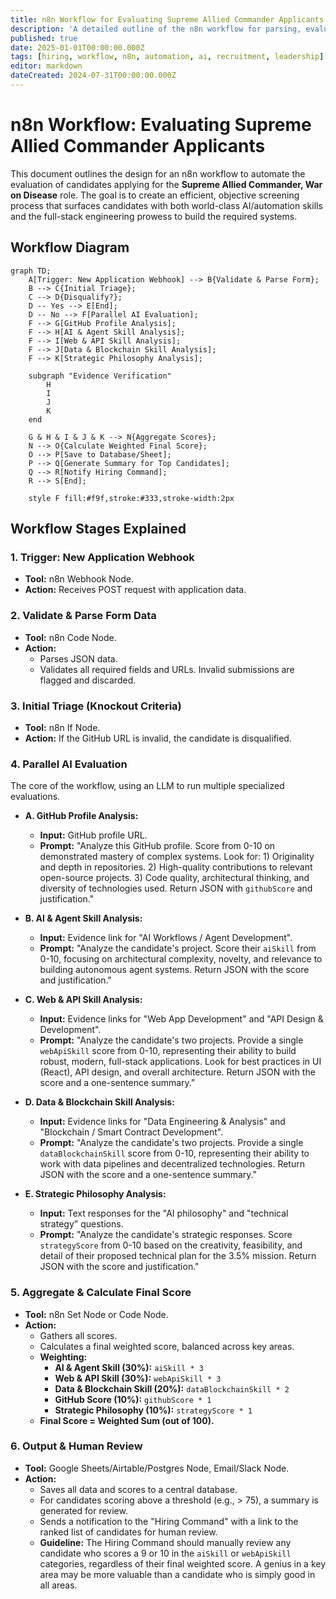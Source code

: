 ```yaml
---
title: n8n Workflow for Evaluating Supreme Allied Commander Applicants
description: 'A detailed outline of the n8n workflow for parsing, evaluating, and ranking applications for the Supreme Allied Commander, War on Disease.'
published: true
date: 2025-01-01T00:00:00.000Z
tags: [hiring, workflow, n8n, automation, ai, recruitment, leadership]
editor: markdown
dateCreated: 2024-07-31T00:00:00.000Z
---
```


# n8n Workflow: Evaluating Supreme Allied Commander Applicants

This document outlines the design for an n8n workflow to automate the evaluation of candidates applying for the **Supreme Allied Commander, War on Disease** role. The goal is to create an efficient, objective screening process that surfaces candidates with both world-class AI/automation skills and the full-stack engineering prowess to build the required systems.

## Workflow Diagram

```mermaid
graph TD;
    A[Trigger: New Application Webhook] --> B{Validate & Parse Form};
    B --> C{Initial Triage};
    C --> D{Disqualify?};
    D -- Yes --> E[End];
    D -- No --> F[Parallel AI Evaluation];
    F --> G[GitHub Profile Analysis];
    F --> H[AI & Agent Skill Analysis];
    F --> I[Web & API Skill Analysis];
    F --> J[Data & Blockchain Skill Analysis];
    F --> K[Strategic Philosophy Analysis];
    
    subgraph "Evidence Verification"
        H
        I
        J
        K
    end

    G & H & I & J & K --> N{Aggregate Scores};
    N --> O{Calculate Weighted Final Score};
    O --> P[Save to Database/Sheet];
    P --> Q[Generate Summary for Top Candidates];
    Q --> R[Notify Hiring Command];
    R --> S[End];

    style F fill:#f9f,stroke:#333,stroke-width:2px
```

## Workflow Stages Explained

### 1. Trigger: New Application Webhook
- **Tool:** n8n Webhook Node.
- **Action:** Receives POST request with application data.

### 2. Validate & Parse Form Data
- **Tool:** n8n Code Node.
- **Action:**
    - Parses JSON data.
    - Validates all required fields and URLs. Invalid submissions are flagged and discarded.

### 3. Initial Triage (Knockout Criteria)
- **Tool:** n8n If Node.
- **Action:** If the GitHub URL is invalid, the candidate is disqualified.

### 4. Parallel AI Evaluation
The core of the workflow, using an LLM to run multiple specialized evaluations.

- **A. GitHub Profile Analysis:**
    - **Input:** GitHub profile URL.
    - **Prompt:** "Analyze this GitHub profile. Score from 0-10 on demonstrated mastery of complex systems. Look for: 1) Originality and depth in repositories. 2) High-quality contributions to relevant open-source projects. 3) Code quality, architectural thinking, and diversity of technologies used. Return JSON with `githubScore` and justification."

- **B. AI & Agent Skill Analysis:**
    - **Input:** Evidence link for "AI Workflows / Agent Development".
    - **Prompt:** "Analyze the candidate's project. Score their `aiSkill` from 0-10, focusing on architectural complexity, novelty, and relevance to building autonomous agent systems. Return JSON with the score and justification."

- **C. Web & API Skill Analysis:**
    - **Input:** Evidence links for "Web App Development" and "API Design & Development".
    - **Prompt:** "Analyze the candidate's two projects. Provide a single `webApiSkill` score from 0-10, representing their ability to build robust, modern, full-stack applications. Look for best practices in UI (React), API design, and overall architecture. Return JSON with the score and a one-sentence summary."

- **D. Data & Blockchain Skill Analysis:**
    - **Input:** Evidence links for "Data Engineering & Analysis" and "Blockchain / Smart Contract Development".
    - **Prompt:** "Analyze the candidate's two projects. Provide a single `dataBlockchainSkill` score from 0-10, representing their ability to work with data pipelines and decentralized technologies. Return JSON with the score and a one-sentence summary."

- **E. Strategic Philosophy Analysis:**
    - **Input:** Text responses for the "AI philosophy" and "technical strategy" questions.
    - **Prompt:** "Analyze the candidate's strategic responses. Score `strategyScore` from 0-10 based on the creativity, feasibility, and detail of their proposed technical plan for the 3.5% mission. Return JSON with the score and justification."

### 5. Aggregate & Calculate Final Score
- **Tool:** n8n Set Node or Code Node.
- **Action:**
    - Gathers all scores.
    - Calculates a final weighted score, balanced across key areas.
    - **Weighting:**
        - **AI & Agent Skill (30%):** `aiSkill * 3`
        - **Web & API Skill (30%):** `webApiSkill * 3`
        - **Data & Blockchain Skill (20%):** `dataBlockchainSkill * 2`
        - **GitHub Score (10%):** `githubScore * 1`
        - **Strategic Philosophy (10%):** `strategyScore * 1`
    - **Final Score = Weighted Sum (out of 100).**

### 6. Output & Human Review
- **Tool:** Google Sheets/Airtable/Postgres Node, Email/Slack Node.
- **Action:**
    - Saves all data and scores to a central database.
    - For candidates scoring above a threshold (e.g., > 75), a summary is generated for review.
    - Sends a notification to the "Hiring Command" with a link to the ranked list of candidates for human review.
    - **Guideline:** The Hiring Command should manually review any candidate who scores a 9 or 10 in the `aiSkill` or `webApiSkill` categories, regardless of their final weighted score. A genius in a key area may be more valuable than a candidate who is simply good in all areas. 
